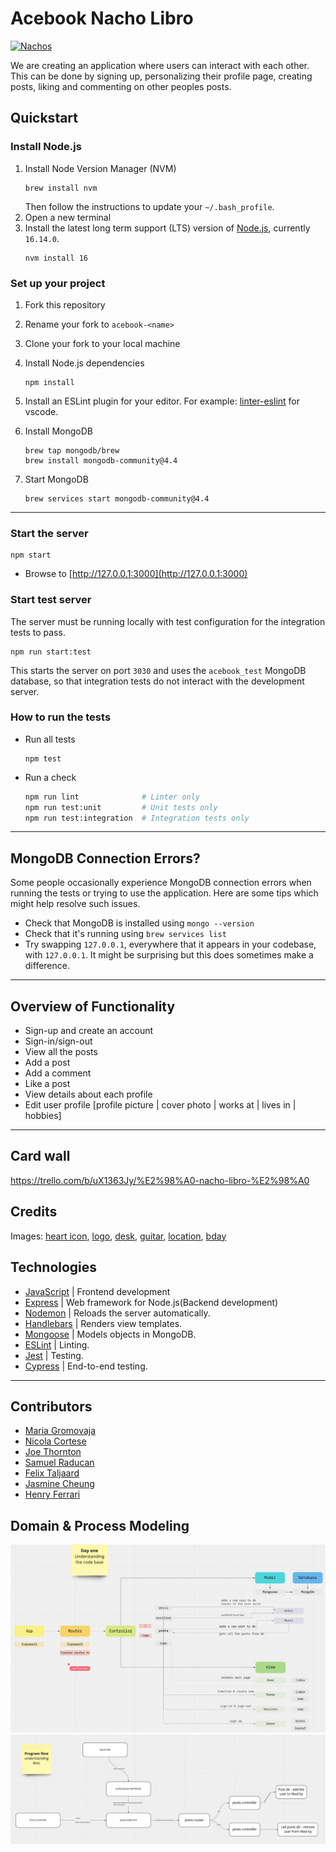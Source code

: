# Acebook Nacho Libro

[![Nachos](https://github.com/NicolaCortese/Acebook-nacho-libro/actions/workflows/test.yml/badge.svg)](https://github.com/NicolaCortese/Acebook-nacho-libro/actions/workflows/test.yml)

We are creating an application where users can interact with each other. This can be done by signing up, personalizing their profile page, creating posts, liking and commenting on other peoples posts.

## Quickstart

### Install Node.js

1. Install Node Version Manager (NVM)
   ```
   brew install nvm
   ```
   Then follow the instructions to update your `~/.bash_profile`.
2. Open a new terminal
3. Install the latest long term support (LTS) version of [Node.js](https://nodejs.org/en/), currently `16.14.0`.
   ```
   nvm install 16
   ```

### Set up your project

1. Fork this repository
2. Rename your fork to `acebook-<name>`
3. Clone your fork to your local machine
4. Install Node.js dependencies
   ```
   npm install
   ```
5. Install an ESLint plugin for your editor. For example: [linter-eslint](https://marketplace.visualstudio.com/items?itemName=dbaeumer.vscode-eslint) for vscode.

6. Install MongoDB
   ```
   brew tap mongodb/brew
   brew install mongodb-community@4.4
   ```
7. Start MongoDB
   ```
   brew services start mongodb-community@4.4
   ```

---

### Start the server

```
npm start
```

- Browse to [http://127.0.0.1:3000](http://127.0.0.1:3000)

### Start test server

The server must be running locally with test configuration for the
integration tests to pass.

```
npm run start:test
```

This starts the server on port `3030` and uses the `acebook_test` MongoDB database,
so that integration tests do not interact with the development server.

### How to run the tests

- Run all tests
  ```
  npm test
  ```
- Run a check
  ```bash
  npm run lint              # Linter only
  npm run test:unit         # Unit tests only
  npm run test:integration  # Integration tests only
  ```

---

## MongoDB Connection Errors?

Some people occasionally experience MongoDB connection errors when running the tests or trying to use the application. Here are some tips which might help resolve such issues.

- Check that MongoDB is installed using `mongo --version`
- Check that it's running using `brew services list`
- Try swapping `127.0.0.1`, everywhere that it appears in your codebase, with `127.0.0.1`. It might be surprising but this does sometimes make a difference.

---

## Overview of Functionality

- Sign-up and create an account
- Sign-in/sign-out
- View all the posts
- Add a post
- Add a comment
- Like a post
- View details about each profile
- Edit user profile [profile picture | cover photo | works at | lives in | hobbies]

---

## Card wall

https://trello.com/b/uX1363Jy/%E2%98%A0-nacho-libro-%E2%98%A0

## Credits

Images: [heart icon](https://www.flaticon.com/free-icon/heart_1216811?related_id=1216649&origin=search), [logo](https://www.flaticon.com/free-icon/nachos_390248?term=nachos&page=1&position=56&page=1&position=56&related_id=390248&origin=search), [desk](https://www.flaticon.com/free-icons/desk), [guitar](https://www.flaticon.com/free-icons/hobbies-and-free-time), [location](https://www.flaticon.com/free-icons/hotel), [bday](https://www.flaticon.com/free-icons/birthday)

## Technologies

- [JavaScript](https://developer.mozilla.org/en-US/docs/Web/JavaScript) | Frontend development
- [Express](https://expressjs.com/) | Web framework for Node.js(Backend development)
- [Nodemon](https://nodemon.io/) | Reloads the server automatically.
- [Handlebars](https://handlebarsjs.com/) | Renders view templates.
- [Mongoose](https://mongoosejs.com) | Models objects in MongoDB.
- [ESLint](https://eslint.org) | Linting.
- [Jest](https://jestjs.io/) | Testing.
- [Cypress](https://www.cypress.io/) | End-to-end testing.

---

## Contributors

- [Maria Gromovaja](https://github.com/ruiined) <br>
- [Nicola Cortese](https://github.com/NicolaCortese)<br>
- [Joe Thornton](https://github.com/joe-thornton)<br>
- [Samuel Raducan](https://github.com/samuelmbp)<br>
- [Felix Taljaard](https://github.com/felixtaljaard)<br>
- [Jasmine Cheung](https://github.com/jazzc001)<br>
- [Henry Ferrari](https://github.com/HCVF)

## Domain & Process Modeling

![Process Modeling]('./../public/images/process-modeling-1.png)
![Process Modeling]('./../public/images/process-modeling-2.png)